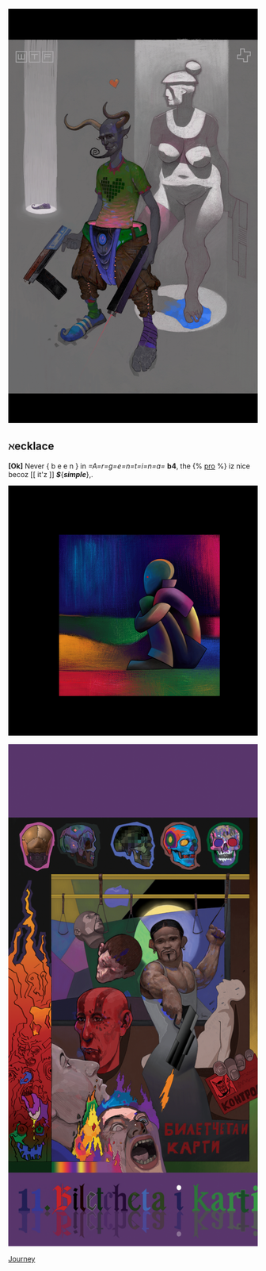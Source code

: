 ![](pix/wtf_333.png)

## ℵecklace

**[Ok]** Never { b e e n } in *=A=r=g=e=n=t=i=n=a=* **b4**, the
{% [pro](https://ioinformatics.org/files/ioi1993problem1.pdf) %}
iz nice becoz [[ it'z ]] ***$***{***simple***},.

![](pix/journey.png)

![](pix/biletcheta-i-karti.png)

[Journey](https://youtu.be/-V3NN3hD3jU)
